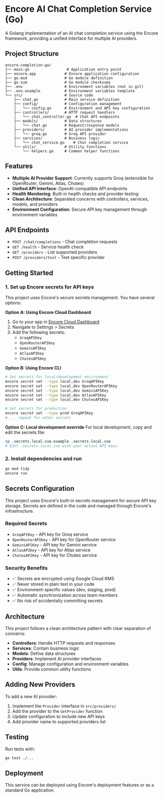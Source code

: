 # Encore AI Chat Completion Service (Go)

A Golang implementation of an AI chat completion service using the Encore framework, providing a unified interface for multiple AI providers.

## Project Structure

```
encore-completion-go/
├── main.go                 # Application entry point
├── encore.app             # Encore application configuration
├── go.mod                 # Go module definition
├── go.sum                 # Go module checksums
├── .env                   # Environment variables (not in git)
├── .env.example           # Environment variables template
└── src/                   # Source code
    ├── chat.go            # Main service definition
    ├── config/            # Configuration management
    │   └── config.go      # Environment and API key configuration
    ├── controllers/       # HTTP request handlers
    │   └── chat_controller.go  # Chat API endpoints
    ├── models/            # Data structures
    │   └── chat.go        # Request/response models
    ├── providers/         # AI provider implementations
    │   └── groq.go        # Groq API provider
    ├── services/          # Business logic
    │   └── chat_service.go    # Chat completion service
    └── utils/             # Utility functions
        └── helpers.go     # Common helper functions
```

## Features

- **Multiple AI Provider Support**: Currently supports Groq (extensible for OpenRouter, Gemini, Atlas, Chutes)
- **Unified API Interface**: OpenAI-compatible API endpoints
- **Health Monitoring**: Built-in health checks and provider testing
- **Clean Architecture**: Separated concerns with controllers, services, models, and providers
- **Environment Configuration**: Secure API key management through environment variables

## API Endpoints

- `POST /chat/completions` - Chat completion requests
- `GET /health` - Service health check
- `GET /providers` - List supported providers
- `POST /providers/test` - Test specific provider

## Getting Started

### 1. Set up Encore secrets for API keys

This project uses Encore's secure secrets management. You have several options:

**Option A: Using Encore Cloud Dashboard**
1. Go to your app in [Encore Cloud Dashboard](https://app.encore.cloud)
2. Navigate to Settings > Secrets
3. Add the following secrets:
   - `GroqAPIKey`
   - `OpenRouterAPIKey` 
   - `GeminiAPIKey`
   - `AtlasAPIKey`
   - `ChutesAPIKey`

**Option B: Using Encore CLI**
```bash
# Set secrets for local/development environment
encore secret set --type local,dev GroqAPIKey
encore secret set --type local,dev OpenRouterAPIKey
encore secret set --type local,dev GeminiAPIKey
encore secret set --type local,dev AtlasAPIKey
encore secret set --type local,dev ChutesAPIKey

# Set secrets for production
encore secret set --type prod GroqAPIKey
# ... repeat for other secrets
```

**Option C: Local development override**
For local development, copy and edit the secrets file:
```bash
cp .secrets.local.cue.example .secrets.local.cue
# Edit .secrets.local.cue with your actual API keys
```

### 2. Install dependencies and run

```bash
go mod tidy
encore run
```

## Secrets Configuration

This project uses Encore's built-in secrets management for secure API key storage. Secrets are defined in the code and managed through Encore's infrastructure.

### Required Secrets

- `GroqAPIKey` - API key for Groq service
- `OpenRouterAPIKey` - API key for OpenRouter service  
- `GeminiAPIKey` - API key for Gemini service
- `AtlasAPIKey` - API key for Atlas service
- `ChutesAPIKey` - API key for Chutes service

### Security Benefits

- ✅ Secrets are encrypted using Google Cloud KMS
- ✅ Never stored in plain text in your code
- ✅ Environment-specific values (dev, staging, prod)
- ✅ Automatic synchronization across team members
- ✅ No risk of accidentally committing secrets

## Architecture

This project follows a clean architecture pattern with clear separation of concerns:

- **Controllers**: Handle HTTP requests and responses
- **Services**: Contain business logic
- **Models**: Define data structures
- **Providers**: Implement AI provider interfaces
- **Config**: Manage configuration and environment variables
- **Utils**: Provide common utility functions

## Adding New Providers

To add a new AI provider:

1. Implement the `Provider` interface in `src/providers/`
2. Add the provider to the `GetProvider` function
3. Update configuration to include new API keys
4. Add provider name to supported providers list

## Testing

Run tests with:
```bash
go test ./...
```

## Deployment

This service can be deployed using Encore's deployment features or as a standard Go application.